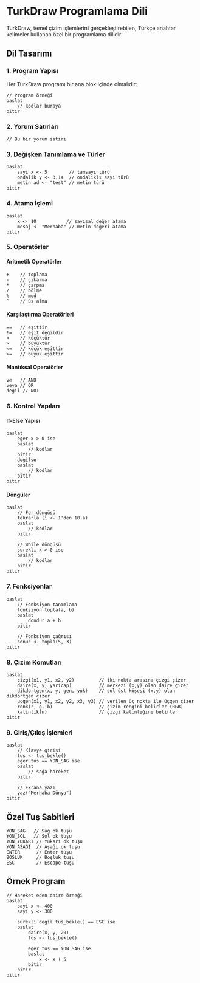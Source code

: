 # TurkDraw Programlama Dili

TurkDraw, temel çizim işlemlerini gerçekleştirebilen, Türkçe anahtar kelimeler kullanan özel bir programlama dilidir 

## Dil Tasarımı

### 1. Program Yapısı
Her TurkDraw programı bir ana blok içinde olmalıdır:
```
// Program örneği
baslat
    // kodlar buraya
bitir
```

### 2. Yorum Satırları
```
// Bu bir yorum satırı
```

### 3. Değişken Tanımlama ve Türler
```
baslat
    sayi x <- 5        // tamsayı türü
    ondalik y <- 3.14  // ondalıklı sayı türü
    metin ad <- "test" // metin türü
bitir
```

### 4. Atama İşlemi
```
baslat
    x <- 10           // sayısal değer atama
    mesaj <- "Merhaba" // metin değeri atama
bitir
```

### 5. Operatörler

#### Aritmetik Operatörler
```
+    // toplama
-    // çıkarma
*    // çarpma
/    // bölme
%    // mod
^    // üs alma
```

#### Karşılaştırma Operatörleri
```
==   // eşittir
!=   // eşit değildir
<    // küçüktür
>    // büyüktür
<=   // küçük eşittir
>=   // büyük eşittir
```

#### Mantıksal Operatörler
```
ve   // AND
veya // OR
degil // NOT
```

### 6. Kontrol Yapıları

#### If-Else Yapısı
```
baslat
    eger x > 0 ise
    baslat
        // kodlar
    bitir
    degilse
    baslat
        // kodlar
    bitir
bitir
```

#### Döngüler
```
baslat
    // For döngüsü
    tekrarla (i <- 1'den 10'a)
    baslat
        // kodlar
    bitir

    // While döngüsü
    surekli x > 0 ise
    baslat
        // kodlar
    bitir
bitir
```

### 7. Fonksiyonlar
```
baslat
    // Fonksiyon tanımlama
    fonksiyon topla(a, b)
    baslat
        dondur a + b
    bitir

    // Fonksiyon çağrısı
    sonuc <- topla(5, 3)
bitir
```

### 8. Çizim Komutları
```
baslat
    cizgi(x1, y1, x2, y2)         // iki nokta arasına çizgi çizer
    daire(x, y, yaricap)          // merkezi (x,y) olan daire çizer
    dikdortgen(x, y, gen, yuk)    // sol üst köşesi (x,y) olan dikdörtgen çizer
    ucgen(x1, y1, x2, y2, x3, y3) // verilen üç nokta ile üçgen çizer
    renk(r, g, b)                 // çizim rengini belirler (RGB)
    kalinlik(n)                   // çizgi kalınlığını belirler
bitir
```

### 9. Giriş/Çıkış İşlemleri
```
baslat
    // Klavye girişi
    tus <- tus_bekle()
    eger tus == YON_SAG ise
    baslat
        // sağa hareket
    bitir

    // Ekrana yazı
    yaz("Merhaba Dünya")
bitir
```

## Özel Tuş Sabitleri
```
YON_SAG   // Sağ ok tuşu
YON_SOL   // Sol ok tuşu
YON_YUKARI // Yukarı ok tuşu
YON_ASAGI  // Aşağı ok tuşu
ENTER      // Enter tuşu
BOSLUK     // Boşluk tuşu
ESC        // Escape tuşu
```

## Örnek Program
```
// Hareket eden daire örneği
baslat
    sayi x <- 400
    sayi y <- 300
    
    surekli degil tus_bekle() == ESC ise
    baslat
        daire(x, y, 20)
        tus <- tus_bekle()
        
        eger tus == YON_SAG ise
        baslat
            x <- x + 5
        bitir
    bitir
bitir
``` 